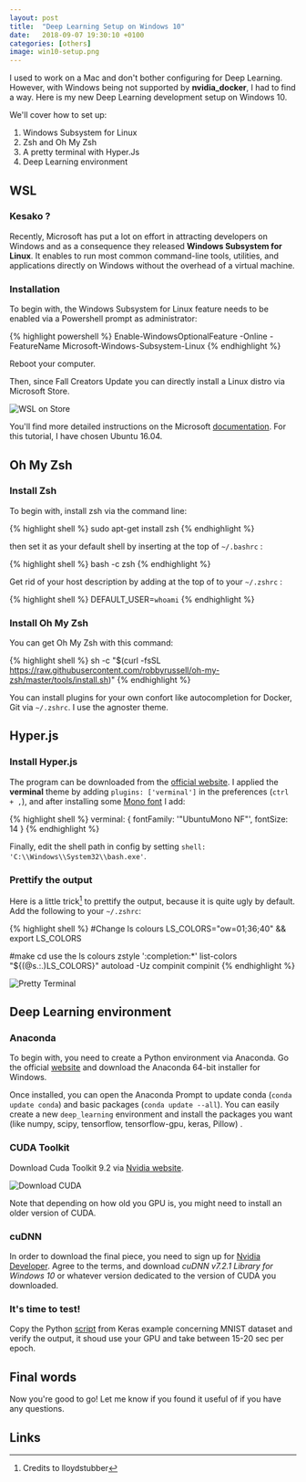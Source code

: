 ```yaml
---
layout: post
title:  "Deep Learning Setup on Windows 10"
date:   2018-09-07 19:30:10 +0100
categories: [others]
image: win10-setup.png
---
```


I used to work on a Mac and don't bother configuring for Deep Learning. However, with Windows being not supported by **nvidia_docker**, I had to find a way.
Here is my new Deep Learning development setup on Windows 10.

We'll cover how to set up:

1. Windows Subsystem for Linux
2. Zsh and Oh My Zsh
3. A pretty terminal with Hyper.Js
4. Deep Learning environment

## WSL

### Kesako ?

Recently, Microsoft has put a lot on effort in attracting developers on Windows and as a consequence they released **Windows Subsystem for Linux**. It enables to run most common command-line tools, utilities, and applications directly on Windows without the overhead of a virtual machine.

### Installation

To begin with, the Windows Subsystem for Linux feature needs to be enabled via a Powershell prompt as administrator:

{% highlight powershell %}
Enable-WindowsOptionalFeature -Online -FeatureName Microsoft-Windows-Subsystem-Linux
{% endhighlight %}

Reboot your computer.

Then, since Fall Creators Update you can directly install a Linux distro via Microsoft Store.

![WSL on Store](https://raw.githubusercontent.com/DnzzL/dnzzl.github.io/master/static/img/_posts/win10-setup/wsl.png "WSL on Store")

You'll find more detailed instructions on the Microsoft [documentation](https://docs.microsoft.com/fr-fr/windows/wsl/install-win10). For this tutorial, I have chosen Ubuntu 16.04.


## Oh My Zsh

### Install Zsh

To begin with, install zsh via the command line:

{% highlight shell %}
sudo apt-get install zsh
{% endhighlight %}

then set it as your default shell by inserting at the top of `~/.bashrc` :

{% highlight shell %}
bash -c zsh
{% endhighlight %}

Get rid of your host description by adding at the top of to your `~/.zshrc` :

{% highlight shell %}
DEFAULT_USER=`whoami`
{% endhighlight %}

### Install Oh My Zsh

You can get Oh My Zsh with this command:

{% highlight shell %}
sh -c "$(curl -fsSL https://raw.githubusercontent.com/robbyrussell/oh-my-zsh/master/tools/install.sh)"
{% endhighlight %}

You can install plugins for your own confort like autocompletion for Docker, Git via `~/.zshrc`. I use the agnoster theme.

## Hyper.js

### Install Hyper.js

The program can be downloaded from the [official website](https://hyper.is/).
I applied the **verminal** theme by adding `plugins: ['verminal']` in the preferences (`ctrl + ,`),
and after installing some [Mono font](https://fonts.google.com/specimen/Ubuntu+Mono) I add:

{% highlight shell %}
verminal: {
  fontFamily: '"UbuntuMono NF"',
  fontSize: 14
}
{% endhighlight %}

Finally, edit the shell path in config by setting `shell: 'C:\\Windows\\System32\\bash.exe'`.

### Prettify the output

Here is a little trick[^1] to prettify the output, because it is quite ugly by default.
Add the following to your `~/.zshrc`:

{% highlight shell %}
#Change ls colours
LS_COLORS="ow=01;36;40" && export LS_COLORS

#make cd use the ls colours
zstyle ':completion:*' list-colors "${(@s.:.)LS_COLORS}"
autoload -Uz compinit
compinit
{% endhighlight %}

![Pretty Terminal](https://raw.githubusercontent.com/DnzzL/dnzzl.github.io/master/static/img/_posts/win10-setup/terminal.png "Pretty Terminal")

## Deep Learning environment

### Anaconda
To begin with, you need to create a Python environment via Anaconda.
Go the official [website]((https://www.anaconda.com/download/)) and download the Anaconda 64-bit installer for Windows.

Once installed, you can open the Anaconda Prompt to update conda (`conda update conda`) and basic packages (`conda update --all`). You can easily create a new `deep_learning` environment and install the packages you want (like numpy, scipy, tensorflow, tensorflow-gpu, keras, Pillow) .

### CUDA Toolkit
Download Cuda Toolkit 9.2 via [Nvidia website](https://developer.nvidia.com/cuda-toolkit).

![Download CUDA](https://raw.githubusercontent.com/DnzzL/dnzzl.github.io/master/static/img/_posts/win10-setup/cuda.png "Download CUDA")

Note that depending on how old you GPU is, you might need to install an older version of CUDA.

### cuDNN
In order to download the final piece, you need to sign up for [Nvidia Developer](https://developer.nvidia.com/rdp/cudnn-download). Agree to the terms, and download *cuDNN v7.2.1 Library for Windows 10* or whatever version dedicated to the version of CUDA you downloaded.

### It's time to test!

Copy the Python [script](https://github.com/keras-team/keras/blob/master/examples/mnist_cnn.py) from Keras example concerning MNIST dataset and verify the output, it shoud use your GPU and take between 15-20 sec per epoch.

## Final words

Now you're good to go!
Let me know if you found it useful of if you have any questions.

## Links
[^1]: Credits to lloydstubber